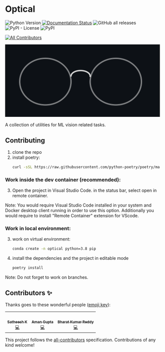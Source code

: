 # Optical
![Python Version](https://img.shields.io/pypi/pyversions/optical)
[![Documentation Status](https://readthedocs.org/projects/optical/badge/?version=latest)](https://optical.readthedocs.io/en/latest/?badge=latest)
![GitHub all releases](https://img.shields.io/github/downloads/hashtagml/optical/total)
![PyPI - License](https://img.shields.io/pypi/l/optical)
![PyPI](https://img.shields.io/pypi/v/optical?color=darkgreen)
<!-- ALL-CONTRIBUTORS-BADGE:START - Do not remove or modify this section -->
[![All Contributors](https://img.shields.io/badge/all_contributors-3-orange.svg?style=flat-square)](#contributors-)
<!-- ALL-CONTRIBUTORS-BADGE:END -->

<p align="center"><img align="centre" src="assets/optical_b.png" alt="logo" width = "650"></p>

A collection of utilities for ML vision related tasks.

## Contributing

1. clone the repo
2. install poetry:
    ```sh
    curl -sSL https://raw.githubusercontent.com/python-poetry/poetry/master/get-poetry.py | python -
    ```

### Work inside the dev container (recommended):
3. Open the project in Visual Studio Code. in the status bar, select open in remote container.

Note: You would require Visual Studio Code installed in your system and Docker desktop client running in order to use this option. Additionally you would require to install "Remote Container" extension for VScode.

### Work in local environment:

3. work on virtual environment:
   ```sh
   conda create -n optical python=3.8 pip
   ```

4. install the dependencies and the project in editable mode
   ```sh
   poetry install
   ```

Note: Do not forget to work on branches.

## Contributors ✨

Thanks goes to these wonderful people ([emoji key](https://allcontributors.org/docs/en/emoji-key)):

<!-- ALL-CONTRIBUTORS-LIST:START - Do not remove or modify this section -->
<!-- prettier-ignore-start -->
<!-- markdownlint-disable -->
<table>
  <tr>
    <td align="center"><a href="https://www.linkedin.com/in/satheesh-katipomu/"><img src="https://avatars.githubusercontent.com/u/44122848?v=4?s=100" width="100px;" alt=""/><br /><sub><b>Satheesh K</b></sub></a><br /><a href="https://github.com/hashtagml/optical/commits?author=satheeshkatipomu" title="Code">💻</a></td>
    <td align="center"><a href="https://github.com/aman0044"><img src="https://avatars.githubusercontent.com/u/8287484?v=4?s=100" width="100px;" alt=""/><br /><sub><b>Aman Gupta</b></sub></a><br /><a href="https://github.com/hashtagml/optical/commits?author=aman0044" title="Code">💻</a></td>
    <td align="center"><a href="https://github.com/bharatkumarreddy"><img src="https://avatars.githubusercontent.com/u/6673708?v=4?s=100" width="100px;" alt=""/><br /><sub><b>Bharat Kumar Reddy</b></sub></a><br /><a href="https://github.com/hashtagml/optical/commits?author=bharatkumarreddy" title="Code">💻</a></td>
  </tr>
</table>

<!-- markdownlint-restore -->
<!-- prettier-ignore-end -->

<!-- ALL-CONTRIBUTORS-LIST:END -->

This project follows the [all-contributors](https://github.com/all-contributors/all-contributors) specification. Contributions of any kind welcome!
